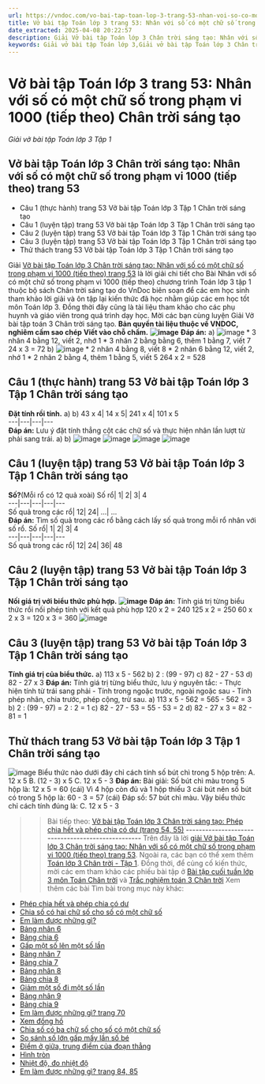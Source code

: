 ```yaml
---
url: https://vndoc.com/vo-bai-tap-toan-lop-3-trang-53-nhan-voi-so-co-mot-chu-so-trong-pham-vi-1000-tiep-theo-chan-troi-sang-tao-307777
title: Vở bài tập Toán lớp 3 trang 53: Nhân với số có một chữ số trong phạm vi 1000 (tiếp theo) Chân trời sáng tạo - Giải vở bài tập Toán lớp 3 Tập 1 - VnDoc.com
date_extracted: 2025-04-08 20:22:57
description: Giải Vở bài tập Toán lớp 3 Chân trời sáng tạo: Nhân với số có một chữ số trong phạm vi 1000 (tiếp theo) trang 53, luyện giải bài tập Toán lớp 3 ngắn gọn, dễ hiểu. Mời các em cùng theo dõi.
keywords: Giải vở bài tập Toán lớp 3,Giải vở bài tập Toán lớp 3 Chân trời,Giải vở bài tập Toán lớp 3 Chân trời sáng tạo,Giải vở bài tập Toán lớp 3 trang 53,Giải vở bài tập Toán lớp 3 Chân trời trang 53,Giải vở bài tập Toán lớp 3 Chân trời sáng tạo trang 53,Giải vở bài tập Toán lớp 3 Nhân với số có một chữ số trong phạm vi 1000 tiếp theo trang 53,Giải vở bài tập Toán lớp 3 Chân trời Nhân với số có một chữ số trong phạm vi 1000 tiếp theo
---
```


# Vở bài tập Toán lớp 3 trang 53: Nhân với số có một chữ số trong phạm vi 1000 \(tiếp theo\) Chân trời sáng tạo
 _Giải vở bài tập Toán lớp 3 Tập 1_
## Vở bài tập Toán lớp 3 Chân trời sáng tạo: Nhân với số có một chữ số trong phạm vi 1000 \(tiếp theo\) trang 53
  * Câu 1 \(thực hành\) trang 53 Vở bài tập Toán lớp 3 Tập 1 Chân trời sáng tạo
  * Câu 1 \(luyện tập\) trang 53 Vở bài tập Toán lớp 3 Tập 1 Chân trời sáng tạo
  * Câu 2 \(luyện tập\) trang 53 Vở bài tập Toán lớp 3 Tập 1 Chân trời sáng tạo
  * Câu 3 \(luyện tập\) trang 53 Vở bài tập Toán lớp 3 Tập 1 Chân trời sáng tạo
  * Thử thách trang 53 Vở bài tập Toán lớp 3 Tập 1 Chân trời sáng tạo

Giải [Vở bài tập Toán lớp 3 Chân trời sáng tạo: Nhân với số có một chữ số trong phạm vi 1000 \(tiếp theo\) trang 53](<https://vndoc.com/vo-bai-tap-toan-lop-3-trang-53-nhan-voi-so-co-mot-chu-so-trong-pham-vi-1000-tiep-theo-chan-troi-sang-tao-307777>) là lời giải chi tiết cho Bài Nhân với số có một chữ số trong phạm vi 1000 \(tiếp theo\) chương trình Toán lớp 3 tập 1 thuộc bộ sách Chân trời sáng tạo do VnDoc biên soạn để các em học sinh tham khảo lời giải và ôn tập lại kiến thức đã học nhằm giúp các em học tốt môn Toán lớp 3. Đồng thời đây cũng là tài liệu tham khảo cho các phụ huynh và giáo viên trong quá trình dạy học. Mời các bạn cùng luyện Giải Vở bài tập toán 3 Chân trời sáng tạo.
**Bản quyền tài liệu thuộc về VNDOC, nghiêm cấm sao chép**
**Viết vào chỗ chấm.**
**![image](https://i.vdoc.vn/data/image/2023/10/26/Picture1-1.png)**
**Đáp án:**
a\)
![image](https://i.vdoc.vn/data/image/2023/10/26/Picture2-1.png)
\* 3 nhân 4 bằng 12, viết 2, nhớ 1
\* 3 nhân 2 bằng bằng 6, thêm 1 bằng 7, viết 7
24 x 3 = 72
b\)
![image](https://i.vdoc.vn/data/image/2023/10/26/Picture3-1.png)
\* 2 nhân 4 bằng 8, viết 8
\* 2 nhân 6 bằng 12, viết 2, nhớ 1
\* 2 nhân 2 bằng 4, thêm 1 bằng 5, viết 5
264 x 2 = 528
## Câu 1 \(thực hành\) trang 53 Vở bài tập Toán lớp 3 Tập 1 Chân trời sáng tạo
**Đặt tính rồi tính.**
a\) b\)
43 x 4| 14 x 5| 241 x 4| 101 x 5  
---|---|---|---  
**Đáp án:**
Lưu ý đặt tính thẳng cột các chữ số và thực hiện nhân lần lượt từ phải sang trái.
a\) b\)
![image](https://i.vdoc.vn/data/image/2023/10/26/Picture4-1.png) ![image](https://i.vdoc.vn/data/image/2023/10/26/Picture5-1.png) ![image](https://i.vdoc.vn/data/image/2023/10/26/Picture6-1.png) ![image](https://i.vdoc.vn/data/image/2023/10/26/Picture7-1.png)
## Câu 1 \(luyện tập\) trang 53 Vở bài tập Toán lớp 3 Tập 1 Chân trời sáng tạo
**Số?**\(Mỗi rổ có 12 quả xoài\)
Số rổ| 1| 2| 3| 4  
---|---|---|---|---  
Số quả trong các rổ| 12| 24| …| …  
**Đáp án:**
Tìm số quả trong các rổ bằng cách lấy số quả trong mỗi rổ nhân với số rổ.
Số rổ| 1| 2| 3| 4  
---|---|---|---|---  
Số quả trong các rổ| 12| 24| 36| 48  
## Câu 2 \(luyện tập\) trang 53 Vở bài tập Toán lớp 3 Tập 1 Chân trời sáng tạo
**Nối giá trị với biểu thức phù hợp.**
**![image](https://i.vdoc.vn/data/image/2023/10/26/Picture8-1.png)**
**Đáp án:**
Tính giá trị từng biểu thức rồi nối phép tính với kết quả phù hợp
120 x 2 = 240
125 x 2 = 250
60 x 2 x 3 = 120 x 3 = 360
![image](https://i.vdoc.vn/data/image/2023/10/26/Picture9.png)
## Câu 3 \(luyện tập\) trang 53 Vở bài tập Toán lớp 3 Tập 1 Chân trời sáng tạo
**Tính giá trị của biểu thức.**
a\) 113 x 5 - 562
b\) 2 : \(99 - 97\)
c\) 82 - 27 - 53
d\) 82 - 27 x 3
**Đáp án:**
Tính giá trị từng biểu thức, lưu ý nguyên tắc:
\- Thực hiện tính từ trái sang phải
\- Tính trong ngoặc trước, ngoài ngoặc sau
\- Tính phép nhân, chia trước, phép cộng, trừ sau.
a\) 113 x 5 - 562 = 565 - 562 = 3
b\) 2 : \(99 - 97\) = 2 : 2 = 1
c\) 82 - 27 - 53 = 55 - 53 = 2
d\) 82 - 27 x 3 = 82 - 81 = 1
## Thử thách trang 53 Vở bài tập Toán lớp 3 Tập 1 Chân trời sáng tạo
![image](https://i.vdoc.vn/data/image/2023/10/26/Picture10.png)
Biểu thức nào dưới đây chỉ cách tính số bút chì trong 5 hộp trên:
A. 12 x 5 B. \(12 - 3\) x 5 C. 12 x 5 - 3
**Đáp án:**
Bài giải:
Số bút chì màu trong 5 hộp là:
12 x 5 = 60 \(cái\)
Vì 4 hộp còn đủ và 1 hộp thiếu 3 cái bút nên số bút có trong 5 hộp là:
60 - 3 = 57 \(cái\)
Đáp số: 57 bút chì màu.
Vậy biểu thức chỉ cách tính đúng là: C. 12 x 5 - 3
>> Bài tiếp theo: [Vở bài tập Toán lớp 3 Chân trời sáng tạo: Phép chia hết và phép chia có dư \(trang 54, 55\)](<https://vndoc.com/vo-bai-tap-toan-phep-chia-het-va-phep-chia-co-du-trang-54-55-308597>)
**\--------------------------------------------------**
Trên đây là lời [giải Vở bài tập Toán lớp 3 Chân trời sáng tạo: Nhân với số có một chữ số trong phạm vi 1000 \(tiếp theo\) trang 53](<https://vndoc.com/vo-bai-tap-toan-lop-3-trang-53-nhan-voi-so-co-mot-chu-so-trong-pham-vi-1000-tiep-theo-chan-troi-sang-tao-307777>). Ngoài ra, các bạn có thể xem thêm [Toán lớp 3 Chân trời - Tập 1](<https://vndoc.com/toan-lop-3-ctst-tap1>). Đồng thời, để củng cố kiến thức, mời các em tham khảo các phiếu bài tập ở [Bài tập cuối tuần lớp 3 môn Toán Chân trời](<https://vndoc.com/bai-tap-cuoi-tuan-lop-3-mon-toan-chan-troi>) và [Trắc nghiệm toán 3 Chân trời](<https://vndoc.com/trac-nghiem-toan-3-ctst>)
Xem thêm các bài Tìm bài trong mục này khác:
  * [Phép chia hết và phép chia có dư](</vo-bai-tap-toan-phep-chia-het-va-phep-chia-co-du-trang-54-55-308597>)
  * [Chia số có hai chữ số cho số có một chữ số](</vo-bai-tap-toan-chia-so-co-hai-chu-so-cho-so-co-mot-chu-so-trang-56-57-308644>)
  * [Em làm được những gì? ](</vo-bai-tap-toan-em-lam-duoc-nhung-gi-trang-58-59-308653>)
  * [Bảng nhân 6](</vo-bai-tap-toan-bang-nhan-6-trang-60-309200>)
  * [Bảng chia 6](</vo-bai-tap-toan-bang-chia-6-trang-61-309204>)
  * [Gấp một số lên một số lần](</vo-bai-tap-toan-gap-mot-so-len-mot-so-lan-trang-62-309239>)
  * [Bảng nhân 7](</vo-bai-tap-toan-bang-nhan-7-trang-63-309783>)
  * [Bảng chia 7](</vo-bai-tap-toan-bang-chia-7-trang-64-309784>)
  * [Bảng nhân 8](</vo-bai-tap-toan-bang-nhan-8-trang-65-309785>)
  * [Bảng chia 8](</vo-bai-tap-toan-bang-chia-8-trang-66-309830>)
  * [Giảm một số đi một số lần](</vo-bai-tap-toan-giam-mot-so-di-mot-so-lan-trang-67-309834>)
  * [Bảng nhân 9](</vo-bai-tap-toan-3-bang-nhan-9-trang-68-310160>)
  * [Bảng chia 9](</vo-bai-tap-toan-3-bang-chia-9-trang-69-310163>)
  * [Em làm được những gì? trang 70](</vo-bai-tap-toan-3-em-lam-duoc-nhung-gi-trang-70-71-72-310167>)
  * [Xem đồng hồ](</vo-bai-tap-toan-3-xem-dong-ho-trang-73-74-310178>)
  * [Chia số có ba chữ số cho số có một chữ số](</vo-bai-tap-toan-lop-3-chia-so-co-ba-chu-so-cho-so-co-mot-chu-so-trang-75-76-77-310522>)
  * [So sánh số lớn gấp mấy lần số bé](</vo-bai-tap-toan-lop-3-so-sanh-so-lon-gap-may-lan-so-be-trang-78-310532>)
  * [Điểm ở giữa, trung điểm của đoạn thẳng](</vo-bai-tap-toan-lop-3-diem-o-giua-trung-diem-cua-doan-thang-310958>)
  * [Hình tròn](</vo-bai-tap-toan-lop-3-hinh-tron-310962>)
  * [Nhiệt độ, đo nhiệt độ ](</vo-bai-tap-toan-lop-3-nhiet-do-do-nhiet-do-310967>)
  * [Em làm được những gì? trang 84, 85](</vo-bai-tap-toan-lop-3-em-lam-duoc-nhung-gi-trang-84-85-311524>)

